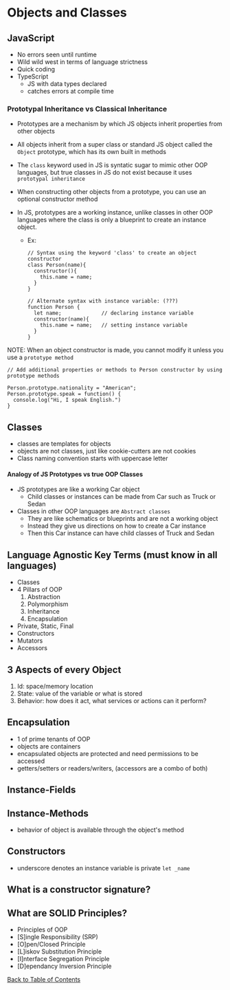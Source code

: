 # Objects and Classes

## JavaScript

- No errors seen until runtime
- Wild wild west in terms of language strictness
- Quick coding
- TypeScript
  - JS with data types declared
  - catches errors at compile time

### Prototypal Inheritance vs Classical Inheritance

- Prototypes are a mechanism by which JS objects inherit properties from other objects
- All objects inherit from a super class or standard JS object called the `Object` prototype, which has its own built in methods
- The `class` keyword used in JS is syntatic sugar to mimic other OOP languages, but true classes in JS do not exist because it uses `prototypal inheritance`
- When constructing other objects from a prototype, you can use an optional constructor method
- In JS, prototypes are a working instance, unlike classes in other OOP languages where the class is only a blueprint to create an instance object.

  - Ex:

    ```
    // Syntax using the keyword 'class' to create an object constructor
    class Person(name){
      constructor(){
        this.name = name;
      }
    }

    // Alternate syntax with instance variable: (???)
    function Person {
      let name;             // declaring instance variable
      constructor(name){
        this.name = name;   // setting instance variable
      }
    }
    ```

NOTE: When an object constructor is made, you cannot modify it unless you use a `prototype method`

```
// Add additional properties or methods to Person constructor by using prototype methods

Person.prototype.nationality = "American";
Person.prototype.speak = function() {
  console.log("Hi, I speak English.")
}
```

## Classes

- classes are templates for objects
- objects are not classes, just like cookie-cutters are not cookies
- Class naming convention starts with uppercase letter

#### Analogy of JS Prototypes vs true OOP Classes

- JS prototypes are like a working Car object
  - Child classes or instances can be made from Car such as Truck or Sedan
- Classes in other OOP languages are `Abstract classes`
  - They are like schematics or blueprints and are not a working object
  - Instead they give us directions on how to create a Car instance
  - Then this Car instance can have child classes of Truck and Sedan

## Language Agnostic Key Terms (must know in all languages)

- Classes
- 4 Pillars of OOP
  1. Abstraction
  2. Polymorphism
  3. Inheritance
  4. Encapsulation
- Private, Static, Final
- Constructors
- Mutators
- Accessors

## 3 Aspects of every Object

1. Id: space/memory location
2. State: value of the variable or what is stored
3. Behavior: how does it act, what services or actions can it perform?

## Encapsulation

- 1 of prime tenants of OOP
- objects are containers
- encapsulated objects are protected and need permissions to be accessed
- getters/setters or readers/writers, (accessors are a combo of both)

## Instance-Fields

## Instance-Methods

- behavior of object is available through the object's method

## Constructors

- underscore denotes an instance variable is private
  `let _name`

## What is a constructor signature?

## What are SOLID Principles?

- Principles of OOP
- [S]ingle Responsibility (SRP)
- [O]pen/Closed Principle
- [L]iskov Substitution Principle
- [I]nterface Segregation Principle
- [D]ependancy Inversion Principle

[Back to Table of Contents](https://github.com/tashi-ono/GetReady_Notes)
